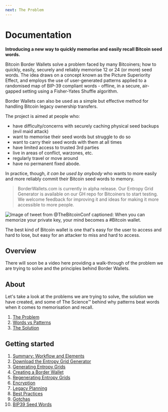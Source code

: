 ```yaml
---
next: The Problem
---
```


# Documentation

**Introducing a new way to quickly memorise and easily recall Bitcoin seed words.**

Bitcoin Border Wallets solve a problem faced by many Bitcoiners; how to quickly, easily, securely and reliably memorise 12 or 24 (or more) seed words. The idea draws on a concept known as the Picture Superiority Effect, and employs the use of user-generated patterns applied to a randomised map of BIP-39 compliant words - offline, in a secure, air-gapped setting using a Fisher-Yates Shuffle algorithm.

Border Wallets can also be used as a simple but effective method for handling Bitcoin legacy ownership transfers.

The project is aimed at people who:

- have difficulty/concerns with securely caching physical seed backups (evil maid attack)
- want to memorise their seed words but struggle to do so
- want to carry their seed words with them at all times
- have limited access to trusted 3rd parties
- live in areas of conflict, warzones, etc.
- regularly travel or move around
- have no permanent fixed abode.


In practice, though, _it can be used by anybody_ who wants to more easily and more reliably commit their Bitcoin seed words to memory.

> BorderWallets.com is currently in alpha release. Our Entropy Grid Generator is available on our GH repo for Bitcoiners to start testing. We welcome feedback for improving it and ideas for making it more accessible to more people.

![Image of tweet from @TheBitcoinConf captioned: When you can memorize your private key, your mind becomes a #Bitcoin wallet.](/mind_bitcoin_wallet_tweet.png)
<caption>The best kind of Bitcoin wallet is one that's easy for the user to access and hard to lose, but easy for an attacker to miss and hard to access.</caption>

## Overview

There will soon be a video here providing a walk-through of the problem we are trying to solve and the principles behind Border Wallets.

## About

Let's take a look at the problems we are trying to solve, the solution we have created, and some of The Science™️ behind why patterns beat words when it comes to memorisation and recall.

1. [The Problem](/docs/the-problem)
1. [Words vs Patterns](/docs/words-vs-patterns)
1. [The Solution](/docs/the-solution)

## Getting started

1. [Summary: Workflow and Elements](/docs/workflow-and-elements)
2. [Download the Entropy Grid Generator](/docs/download-the-entropy-grid-generator)
3. [Generating Entropy Grids](/docs/generating-entropy-grids)
4. [Creating a Border Wallet](/docs/creating-a--border-wallet)
5. [Regenerating Entropy Grids](/docs/regenerating-entropy-grids)
6. [Encryption](/docs/encryption)
7. [Legacy Planning](/docs/legacy-planning)
8. [Best Practices](/docs/best-practices)
9. [Gotchas](/docs/gotchas)
10. [BIP39 Seed Words](/docs/bip39-seed-words)
